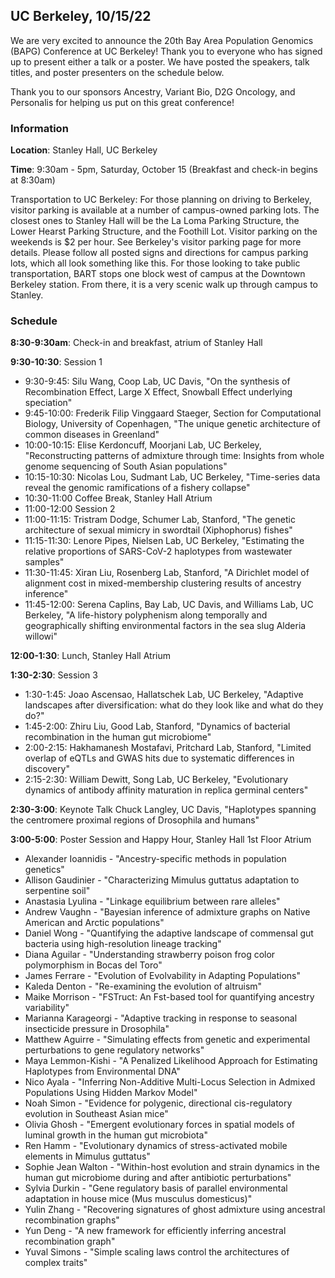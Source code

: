 ## UC Berkeley, 10/15/22

We are very excited to announce the 20th Bay Area Population Genomics (BAPG) Conference at UC Berkeley! Thank you to everyone who has signed up to present either a talk or a poster. We have posted the speakers, talk titles, and poster presenters on the schedule below.

Thank you to our sponsors Ancestry, Variant Bio, D2G Oncology, and Personalis for helping us put on this great conference!

### Information

**Location**: Stanley Hall, UC Berkeley

**Time**: 9:30am - 5pm, Saturday, October 15 (Breakfast and check-in begins at 8:30am)

Transportation to UC Berkeley: For those planning on driving to Berkeley, visitor parking is available at a number of campus-owned parking lots. The closest ones to Stanley Hall will be the La Loma Parking Structure, the Lower Hearst Parking Structure, and the Foothill Lot. Visitor parking on the weekends is $2 per hour. See Berkeley's visitor parking page for more details. Please follow all posted signs and directions for campus parking lots, which all look something like this. For those looking to take public transportation, BART stops one block west of campus at the Downtown Berkeley station. From there, it is a very scenic walk up through campus to Stanley.

### Schedule

**8:30-9:30am**: Check-in and breakfast, atrium of Stanley Hall

**9:30-10:30**: Session 1
  * 9:30-9:45: Silu Wang, Coop Lab, UC Davis, "On the synthesis of Recombination Effect, Large X Effect, Snowball Effect underlying speciation"
  * 9:45-10:00: Frederik Filip Vinggaard Staeger, Section for Computational Biology, University of Copenhagen, "The unique genetic architecture of common diseases in Greenland"
  * 10:00-10:15: Elise Kerdoncuff, Moorjani Lab, UC Berkeley, "Reconstructing patterns of admixture through time: Insights from whole genome sequencing of South Asian populations"
  * 10:15-10:30: Nicolas Lou, Sudmant Lab, UC Berkeley, "Time-series data reveal the genomic ramifications of a fishery collapse"
  * 10:30-11:00 Coffee Break, Stanley Hall Atrium
  * 11:00-12:00 Session 2
  * 11:00-11:15: Tristram Dodge, Schumer Lab, Stanford, "The genetic architecture of sexual mimicry in swordtail (Xiphophorus) fishes"
  * 11:15-11:30: Lenore Pipes, Nielsen Lab, UC Berkeley, "Estimating the relative proportions of SARS-CoV-2 haplotypes from wastewater samples"
  * 11:30-11:45: Xiran Liu, Rosenberg Lab, Stanford, "A Dirichlet model of alignment cost in mixed-membership clustering results of ancestry inference"
  * 11:45-12:00: Serena Caplins, Bay Lab, UC Davis, and Williams Lab, UC Berkeley,  "A life-history polyphenism along temporally and geographically shifting environmental factors in the sea slug Alderia willowi"

**12:00-1:30**: Lunch, Stanley Hall Atrium

**1:30-2:30**: Session 3
  * 1:30-1:45: Joao Ascensao, Hallatschek Lab, UC Berkeley, "Adaptive landscapes after diversification: what do they look like and what do they do?"
  * 1:45-2:00: Zhiru Liu, Good Lab, Stanford, "Dynamics of bacterial recombination in the human gut microbiome"
  * 2:00-2:15: Hakhamanesh Mostafavi, Pritchard Lab, Stanford, "Limited overlap of eQTLs and GWAS hits due to systematic differences in discovery"
  * 2:15-2:30: William Dewitt, Song Lab, UC Berkeley, "Evolutionary dynamics of antibody affinity maturation in replica germinal centers"
 
**2:30-3:00**: Keynote Talk Chuck Langley, UC Davis, "Haplotypes spanning the centromere proximal regions of Drosophila and humans"

**3:00-5:00**: Poster Session and Happy Hour, Stanley Hall 1st Floor Atrium
  * Alexander Ioannidis - "Ancestry-specific methods in population genetics"
  * Allison Gaudinier - "Characterizing Mimulus guttatus adaptation to serpentine soil"
  * Anastasia Lyulina - "Linkage equilibrium between rare alleles"
  * Andrew Vaughn - "Bayesian inference of admixture graphs on Native American and Arctic populations"
  * Daniel Wong - "Quantifying the adaptive landscape of commensal gut bacteria using high-resolution lineage tracking"
  * Diana Aguilar - "Understanding strawberry poison frog color polymorphism in Bocas del Toro"
  * James Ferrare - "Evolution of Evolvability in Adapting Populations"
  * Kaleda Denton - "Re-examining the evolution of altruism"
  * Maike Morrison - "FSTruct: An Fst-based tool for quantifying ancestry variability"
  * Marianna Karageorgi - "Adaptive tracking in response to seasonal insecticide pressure in Drosophila"
  * Matthew Aguirre - "Simulating effects from genetic and experimental perturbations to gene regulatory networks"
  * Maya Lemmon-Kishi - "A Penalized Likelihood Approach for Estimating Haplotypes from Environmental DNA"
  * Nico Ayala - "Inferring Non-Additive Multi-Locus Selection in Admixed Populations Using Hidden Markov Model"
  * Noah Simon - "Evidence for polygenic, directional cis-regulatory evolution in Southeast Asian mice"
  * Olivia Ghosh - "Emergent evolutionary forces in spatial models of luminal growth in the human gut microbiota"
  * Ren Hamm - "Evolutionary dynamics of stress-activated mobile elements in Mimulus guttatus"
  * Sophie Jean Walton - "Within-host evolution and strain dynamics in the human gut microbiome during and after antibiotic perturbations"
  * Sylvia Durkin - "Gene regulatory basis of parallel environmental adaptation in house mice (Mus musculus domesticus)"
  * Yulin Zhang - "Recovering signatures of ghost admixture using ancestral recombination graphs"
  * Yun Deng - "A new framework for efficiently inferring ancestral recombination graph"
  * Yuval Simons - "Simple scaling laws control the architectures of complex traits"
